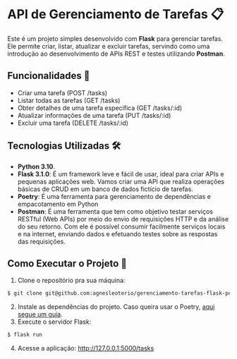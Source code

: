 # API de Gerenciamento de Tarefas 📋
Este é um projeto simples desenvolvido com **Flask** para gerenciar tarefas. Ele permite criar, listar, atualizar e excluir tarefas, servindo como uma introdução ao desenvolvimento de APIs REST e testes utilizando **Postman**.

## Funcionalidades  🚀
- Criar uma tarefa (POST /tasks)
- Listar todas as tarefas (GET /tasks)
- Obter detalhes de uma tarefa específica (GET /tasks/:id)
- Atualizar informações de uma tarefa (PUT /tasks/:id)
- Excluir uma tarefa (DELETE /tasks/:id)

## Tecnologias Utilizadas 🛠️
- **Python 3.10**.
- **Flask 3.1.0**: É um framework leve e fácil de usar, ideal para criar APIs e pequenas aplicações web. Vamos criar uma API que realiza operações básicas de CRUD em um banco de dados fictício de tarefas.
- **Poetry**: É uma ferramenta para gerenciamento de dependências e empacotamento em Python
- **Postman**: É uma ferramenta que tem como objetivo testar serviços RESTful (Web APIs) por meio do envio de requisições HTTP e da análise do seu retorno. Com ele é possível consumir facilmente serviços locais e na internet, enviando dados e efetuando testes sobre as respostas das requisições.

## Como Executar o Projeto 🔧
1. Clone o repositório pra sua máquina:
```bash
$ git clone git@github.com:agnesleoterio/gerenciamento-tarefas-flask-postman.git && cd gerenciamento-tarefas-flask-postman
```
2. Instale as dependências do projeto. Caso queira usar o Poetry, [aqui segue um guia](https://www.alura.com.br/artigos/ven-poetry-no-python).
3. Execute o servidor Flask:
```bash
$ flask run
```
4. Acesse a aplicação:
http://127.0.0.1:5000/tasks




